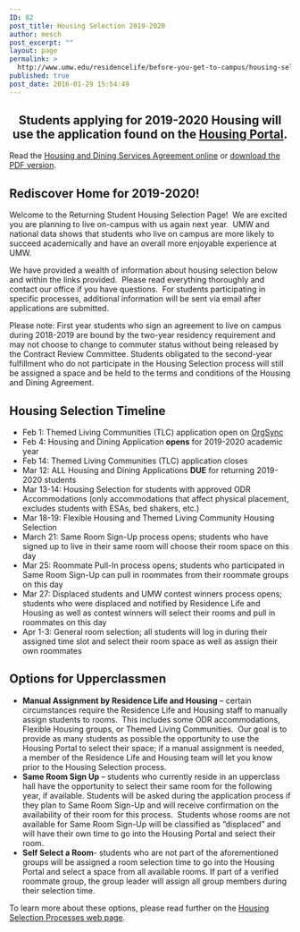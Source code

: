 ```yaml
---
ID: 82
post_title: Housing Selection 2019-2020
author: mesch
post_excerpt: ""
layout: page
permalink: >
  http://www.umw.edu/residencelife/before-you-get-to-campus/housing-selection/
published: true
post_date: 2016-01-29 15:54:49
---
```

<h2 style="text-align: center"><strong>Students applying for 2019-2020 Housing will use the application found on the <u><a href="https://umw.starrezhousing.com/starrezportal">Housing Portal</a></u>.</strong></h2>
Read the <a href="http://www.umw.edu/residencelife/before-you-get-to-campus/services-agreement/2019-2020/" target="_blank" rel="noopener">Housing and Dining Services Agreement online</a> or <a href="https://www.umw.edu/residencelife/wp-content/uploads/sites/30/2019/02/2019-2020-Housing-Agreement.pdf" target="_blank" rel="noopener">download the PDF version</a>.
<h2><strong>Rediscover Home for 2019-2020!</strong></h2>
Welcome to the Returning Student Housing Selection Page!  We are excited you are planning to live on-campus with us again next year.  UMW and national data shows that students who live on campus are more likely to succeed academically and have an overall more enjoyable experience at UMW.

We have provided a wealth of information about housing selection below and within the links provided.  Please read everything thoroughly and contact our office if you have questions.  For students participating in specific processes, additional information will be sent via email after applications are submitted.

Please note: First year students who sign an agreement to live on campus during 2018-2019 are bound by the two-year residency requirement and may not choose to change to commuter status without being released by the Contract Review Committee. Students obligated to the second-year fulfillment who do not participate in the Housing Selection process will still be assigned a space and be held to the terms and conditions of the Housing and Dining Agreement.
<h2><strong>Housing Selection Timeline</strong></h2>
<ul>
 	<li>Feb 1: Themed Living Communities (TLC) application open on <a href="https://orgsync.com/59554/forms/166472">OrgSync</a></li>
 	<li>Feb 4: Housing and Dining Application <strong>opens</strong> for 2019-2020 academic year</li>
 	<li>Feb 14: Themed Living Communities (TLC) application closes</li>
 	<li>Mar 12: ALL Housing and Dining Applications <strong>DUE</strong> for returning 2019-2020 students</li>
 	<li>Mar 13-14: Housing Selection for students with approved ODR Accommodations (only accommodations that affect physical placement, excludes students with ESAs, bed shakers, etc.)</li>
 	<li>Mar 18-19: Flexible Housing and Themed Living Community Housing Selection</li>
 	<li>March 21: Same Room Sign-Up process opens; students who have signed up to live in their same room will choose their room space on this day</li>
 	<li>Mar 25: Roommate Pull-In process opens; students who participated in Same Room Sign-Up can pull in roommates from their roommate groups on this day</li>
 	<li>Mar 27: Displaced students and UMW contest winners process opens; students who were displaced and notified by Residence Life and Housing as well as contest winners will select their rooms and pull in roommates on this day</li>
 	<li>Apr 1-3: General room selection; all students will log in during their assigned time slot and select their room space as well as assign their own roommates</li>
</ul>
<h2><strong>Options for Upperclassmen</strong></h2>
<ul>
 	<li><strong>Manual Assignment by Residence Life and Housing</strong> – certain circumstances require the Residence Life and Housing staff to manually assign students to rooms.  This includes some ODR accommodations, Flexible Housing groups, or Themed Living Communities.  Our goal is to provide as many students as possible the opportunity to use the Housing Portal to select their space; if a manual assignment is needed, a member of the Residence Life and Housing team will let you know prior to the Housing Selection process.</li>
 	<li><strong>Same Room Sign Up</strong> – students who currently reside in an upperclass hall have the opportunity to select their same room for the following year, if available. Students will be asked during the application process if they plan to Same Room Sign-Up and will receive confirmation on the availability of their room for this process.  Students whose rooms are not available for Same Room Sign-Up will be classified as “displaced” and will have their own time to go into the Housing Portal and select their room.</li>
 	<li><strong>Self Select a Room</strong>- students who are not part of the aforementioned groups will be assigned a room selection time to go into the Housing Portal and select a space from all available rooms. If part of a verified roommate group, the group leader will assign all group members during their selection time.</li>
</ul>
To learn more about these options, please read further on the <u><a href="http://www.umw.edu/residencelife/before-you-get-to-campus/housing-selection/processes/">Housing Selection Processes web page</a></u>.
